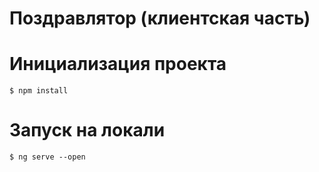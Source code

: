 # Поздравлятор (клиентская часть)

# Инициализация проекта
```
$ npm install
```

# Запуск на локали
```
$ ng serve --open
```
